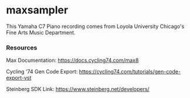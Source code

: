 # maxsampler
This Yamaha C7 Piano recording comes from Loyola University Chicago's Fine Arts Music Department.

### Resources 
Max Documentation: https://docs.cycling74.com/max8

Cycling '74 Gen Code Export: https://cycling74.com/tutorials/gen-code-export-vst

Steinberg SDK Link: https://www.steinberg.net/developers/
